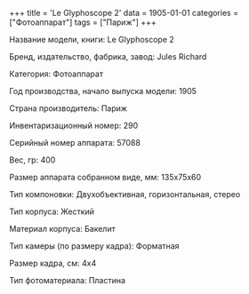 +++
title = 'Le Glyphoscope 2'
data = 1905-01-01
categories = ["Фотоаппарат"]
tags = ["Париж"]
+++

Название модели, книги: Le Glyphoscope 2

Бренд, издательство, фабрика, завод: Jules Richard

Категория: Фотоаппарат

Год производства, начало выпуска модели: 1905

Страна производитель: Париж

Инвентаризационный номер: 290

Серийный номер аппарата: 57088

Вес, гр: 400

Размер аппарата  собранном виде, мм: 135х75х60

Тип компоновки: Двухобъективная, горизонтальная, стерео

Тип корпуса: Жесткий

Материал корпуса: Бакелит

Тип камеры (по размеру кадра): Форматная

Размер кадра, см: 4х4

Тип фотоматериала: Пластина

